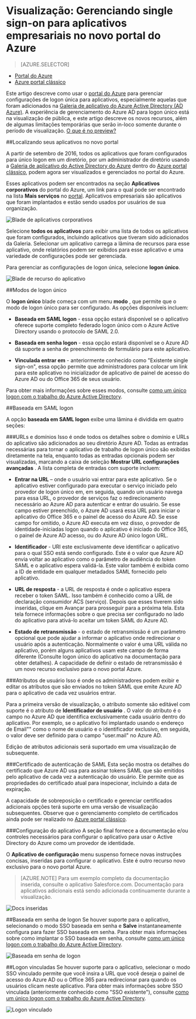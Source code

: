 <properties
    pageTitle="Único gerenciamento de logon para aplicativos empresariais na visualização do Active Directory do Azure | Microsoft Azure"
    description="Saiba como gerenciar o logon único em para aplicativos empresariais utilizando o Azure Active Directory"
    services="active-directory"
    documentationCenter=""
    authors="asmalser"
    manager="femila"
    editor=""/>

<tags
    ms.service="active-directory"
    ms.devlang="na"
    ms.topic="article"
    ms.tgt_pltfrm="na"
    ms.workload="identity"
    ms.date="09/30/2016"
    ms.author="asmalser"/>

# <a name="preview-managing-single-sign-on-for-enterprise-apps-in-the-new-azure-portal"></a>Visualização: Gerenciando single sign-on para aplicativos empresariais no novo portal do Azure

> [AZURE.SELECTOR]
- [Portal do Azure](active-directory-enterprise-apps-manage-sso.md)
- [Azure portal clássico](active-directory-sso-integrate-saas-apps.md)

Este artigo descreve como usar o [portal do Azure](https://portal.azure.com) para gerenciar configurações de logon única para aplicativos, especialmente aquelas que foram adicionados na [Galeria de aplicativo do Azure Active Directory (AD Azure)](active-directory-appssoaccess-whatis.md#get-started-with-the-azure-ad-application-gallery). A experiência de gerenciamento do Azure AD para logon único está na visualização de pública, e este artigo descreve os novos recursos, além de algumas limitações temporárias que serão in-loco somente durante o período de visualização. [O que é no preview?](active-directory-preview-explainer.md)

##<a name="finding-your-apps-in-the-new-portal"></a>Localizando seus aplicativos no novo portal

A partir de setembro de 2016, todos os aplicativos que foram configurados para único logon em um diretório, por um administrador de diretório usando a [Galeria de aplicativo do Active Directory do Azure](active-directory-appssoaccess-whatis.md#get-started-with-the-azure-ad-application-gallery) dentro do [Azure portal clássico](https://manage.windowsazure.com), podem agora ser visualizados e gerenciados no portal do Azure.

Esses aplicativos podem ser encontrados na seção **Aplicativos corporativos** do portal do Azure, um link para o qual pode ser encontrado na lista **Mais serviços** no [portal](https://portal.azure.com). Aplicativos empresariais são aplicativos que foram implantados e estão sendo usados por usuários de sua organização.

![Blade de aplicativos corporativos][1]

Selecione **todos os aplicativos** para exibir uma lista de todos os aplicativos que foram configurados, incluindo aplicativos que tiveram sido adicionados da Galeria. Selecionar um aplicativo carrega a lâmina de recursos para esse aplicativo, onde relatórios podem ser exibidos para esse aplicativo e uma variedade de configurações pode ser gerenciada.

Para gerenciar as configurações de logon única, selecione **logon único**.

![Blade de recurso do aplicativo][2]


##<a name="single-sign-on-modes"></a>Modos de logon único

O **logon único** blade começa com um menu **modo** , que permite que o modo de logon único para ser configurado. As opções disponíveis incluem:

* **Baseada em SAML logon** - essa opção estará disponível se o aplicativo oferece suporte completo federado logon único com o Azure Active Directory usando o protocolo de SAML 2.0.

* **Baseada em senha logon** - essa opção estará disponível se o Azure AD dá suporte a senha de preenchimento de formulário para este aplicativo.

* **Vinculada entrar em** - anteriormente conhecido como "Existente single sign-on", essa opção permite que administradores para colocar um link para este aplicativo no inicializador de aplicativo de painel de acesso do Azure AD ou do Office 365 de seus usuário.

Para obter mais informações sobre esses modos, consulte [como um único logon com o trabalho do Azure Active Directory](active-directory-appssoaccess-whatis.md#how-does-single-sign-on-with-azure-active-directory-work).


##<a name="saml-based-sign-on"></a>Baseada em SAML logon

A opção **baseada em SAML logon** exibe uma lâmina é dividida em quatro seções:

###<a name="domains-and-urls"></a>URLs e domínios
Isso é onde todos os detalhes sobre o domínio e URLs do aplicativo são adicionados ao seu diretório Azure AD. Todas as entradas necessárias para tornar o aplicativo de trabalho de logon único são exibidas diretamente na tela, enquanto todas as entradas opcionais podem ser visualizadas, marcando a caixa de seleção **Mostrar URL configurações avançadas** . A lista completa de entradas com suporte incluem:

* **Entrar na URL** – onde o usuário vai entrar para este aplicativo. Se o aplicativo estiver configurado para executar o serviço iniciado pelo provedor de logon único em, em seguida, quando um usuário navega para essa URL, o provedor de serviços faz o redirecionamento necessário ao Azure AD para autenticar e entrar do usuário. Se esse campo estiver preenchido, o Azure AD usará essa URL para iniciar o aplicativo do Office 365 e o painel de acesso do Azure AD. Se esse campo for omitido, o Azure AD executa em vez disso, o provedor de identidade-iniciadas logon quando o aplicativo é iniciado do Office 365, o painel de Azure AD acesso, ou do Azure AD único logon URL.

* **Identificador** - URI este exclusivamente deve identificar o aplicativo para o qual SSO está sendo configurado. Este é o valor que Azure AD envia voltar ao aplicativo como o parâmetro de audiência do token SAML e o aplicativo espera validá-la. Este valor também é exibida como a ID de entidade em qualquer metadados SAML fornecido pelo aplicativo.

* **URL de resposta** - a URL de resposta é onde o aplicativo espera receber o token SAML. Isso também é conhecido como a URL de declaração consumidor ACS (serviço). Depois que esses tiverem sido inseridas, clique em Avançar para prosseguir para a próxima tela. Esta tela fornece informações sobre o que precisa ser configurado no lado do aplicativo para ativá-lo aceitar um token SAML do Azure AD.

* **Estado de retransmissão** - o estado de retransmissão é um parâmetro opcional que pode ajudar a informar o aplicativo onde redirecionar o usuário após a autenticação. Normalmente o valor é uma URL válida no aplicativo, porém alguns aplicativos usam este campo de forma diferente (Consulte logon único do aplicativo na documentação para obter detalhes). A capacidade de definir o estado de retransmissão é um novo recurso exclusivo para o novo portal Azure.

###<a name="user-attributes"></a>Atributos de usuário
Isso é onde os administradores podem exibir e editar os atributos que são enviados no token SAML que emite Azure AD para o aplicativo de cada vez usuários entrar.

Para a primeira versão de visualização, o atributo somente são editável com suporte é o atributo de **Identificador de usuário** . O valor do atributo é o campo no Azure AD que identifica exclusivamente cada usuário dentro do aplicativo. Por exemplo, se o aplicativo foi implantado usando o endereço de Email"" como o nome de usuário e o identificador exclusivo, em seguida, o valor deve ser definido para o campo "user.mail" no Azure AD.

Edição de atributos adicionais será suportado em uma visualização de subsequente.

###<a name="saml-signing-certificate"></a>Certificado de autenticação de SAML
Esta seção mostra os detalhes do certificado que Azure AD usa para assinar tokens SAML que são emitidos pelo aplicativo de cada vez a autenticação do usuário. Ele permite que as propriedades do certificado atual para inspecionar, incluindo a data de expiração.

A capacidade de sobreposição o certificado e gerenciar certificados adicionais opções terá suporte em uma versão de visualização subsequentes. Observe que o gerenciamento completo de certificados ainda pode ser realizado no [Azure portal clássico](active-directory-sso-certs.md).

###<a name="application-configuration"></a>Configuração do aplicativo
A seção final fornece a documentação e/ou controles necessários para configurar o aplicativo para usar o Active Directory do Azure como um provedor de identidade.

O **Aplicativo de configuração** menu suspenso fornece novas instruções concisas, inseridas para configurar o aplicativo. Este é outro recurso novo exclusivo para o novo portal Azure.

> [AZURE.NOTE] Para um exemplo completo da documentação inserida, consulte o aplicativo Salesforce.com. Documentação para aplicativos adicionais está sendo adicionada continuamente durante a visualização.

![Docs inseridas][3]

##<a name="password-based-sign-on"></a>Baseada em senha de logon
Se houver suporte para o aplicativo, selecionando o modo SSO baseada em senha e **Salve** instantaneamente configura para fazer SSO baseada em senha. Para obter mais informações sobre como implantar o SSO baseada em senha, consulte [como um único logon com o trabalho do Azure Active Directory](active-directory-appssoaccess-whatis.md#how-does-single-sign-on-with-azure-active-directory-work).

![Baseada em senha de logon][4]


##<a name="linked-sign-on"></a>Logon vinculadas
Se houver suporte para o aplicativo, selecionar o modo SSO vinculado permite que você insira a URL que você deseja o painel de acesso do Azure AD ou o Office 365 para redirecionar para quando os usuários clicam neste aplicativo. Para obter mais informações sobre SSO vinculada (anteriormente conhecido como "SSO existente"), consulte [como um único logon com o trabalho do Azure Active Directory](active-directory-appssoaccess-whatis.md#how-does-single-sign-on-with-azure-active-directory-work).

![Logon vinculado][5]

[1]: ./media/active-directory-enterprise-apps-manage-sso/enterprise-apps-blade.PNG
[2]: ./media/active-directory-enterprise-apps-manage-sso/enterprise-apps-sso-blade.PNG
[3]: ./media/active-directory-enterprise-apps-manage-sso/enterprise-apps-blade-embedded-docs.PNG
[4]: ./media/active-directory-enterprise-apps-manage-sso/enterprise-apps-blade-password-sso.PNG
[5]: ./media/active-directory-enterprise-apps-manage-sso/enterprise-apps-blade-linked-sso.PNG
